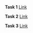 **Task 1** [Link](https://task1hb.netlify.app/)

**Task 2** [Link](https://task2hb.netlify.app/)

**Task 3** [Link]()